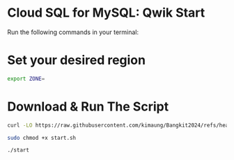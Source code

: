 # Cloud SQL for MySQL: Qwik Start

Run the following commands in your terminal:

# Set your desired region

```bash
export ZONE=
```

# Download & Run The Script

```bash
curl -LO https://raw.githubusercontent.com/kimaung/Bangkit2024/refs/heads/main/Cloud-Computing/Google-Cloud-Computing-Foundations-Infrastructure-in-Google-Cloud/Cloud%20Storage%20Qwik%20Start%20-%20CLI%20SDK/start.sh

sudo chmod +x start.sh

./start
```
